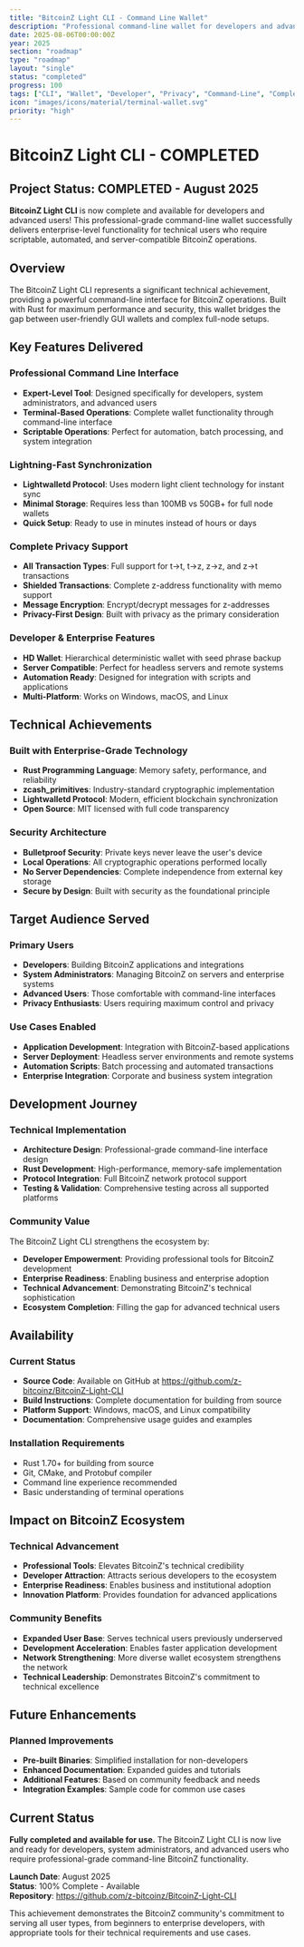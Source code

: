 ```yaml
---
title: "BitcoinZ Light CLI - Command Line Wallet"
description: "Professional command-line wallet for developers and advanced users with fast sync and complete privacy support - COMPLETED"
date: 2025-08-06T00:00:00Z
year: 2025
section: "roadmap"
type: "roadmap"
layout: "single"
status: "completed"
progress: 100
tags: ["CLI", "Wallet", "Developer", "Privacy", "Command-Line", "Completed"]
icon: "images/icons/material/terminal-wallet.svg"
priority: "high"
---
```


# BitcoinZ Light CLI - COMPLETED

## Project Status: COMPLETED - August 2025

**BitcoinZ Light CLI** is now complete and available for developers and advanced users! This professional-grade command-line wallet successfully delivers enterprise-level functionality for technical users who require scriptable, automated, and server-compatible BitcoinZ operations.

## Overview

The BitcoinZ Light CLI represents a significant technical achievement, providing a powerful command-line interface for BitcoinZ operations. Built with Rust for maximum performance and security, this wallet bridges the gap between user-friendly GUI wallets and complex full-node setups.

## Key Features Delivered

### Professional Command Line Interface
- **Expert-Level Tool**: Designed specifically for developers, system administrators, and advanced users
- **Terminal-Based Operations**: Complete wallet functionality through command-line interface
- **Scriptable Operations**: Perfect for automation, batch processing, and system integration

### Lightning-Fast Synchronization
- **Lightwalletd Protocol**: Uses modern light client technology for instant sync
- **Minimal Storage**: Requires less than 100MB vs 50GB+ for full node wallets
- **Quick Setup**: Ready to use in minutes instead of hours or days

### Complete Privacy Support
- **All Transaction Types**: Full support for t→t, t→z, z→z, and z→t transactions
- **Shielded Transactions**: Complete z-address functionality with memo support
- **Message Encryption**: Encrypt/decrypt messages for z-addresses
- **Privacy-First Design**: Built with privacy as the primary consideration

### Developer & Enterprise Features
- **HD Wallet**: Hierarchical deterministic wallet with seed phrase backup
- **Server Compatible**: Perfect for headless servers and remote systems
- **Automation Ready**: Designed for integration with scripts and applications
- **Multi-Platform**: Works on Windows, macOS, and Linux

## Technical Achievements

### Built with Enterprise-Grade Technology
- **Rust Programming Language**: Memory safety, performance, and reliability
- **zcash_primitives**: Industry-standard cryptographic implementation
- **Lightwalletd Protocol**: Modern, efficient blockchain synchronization
- **Open Source**: MIT licensed with full code transparency

### Security Architecture
- **Bulletproof Security**: Private keys never leave the user's device
- **Local Operations**: All cryptographic operations performed locally
- **No Server Dependencies**: Complete independence from external key storage
- **Secure by Design**: Built with security as the foundational principle

## Target Audience Served

### Primary Users
- **Developers**: Building BitcoinZ applications and integrations
- **System Administrators**: Managing BitcoinZ on servers and enterprise systems
- **Advanced Users**: Those comfortable with command-line interfaces
- **Privacy Enthusiasts**: Users requiring maximum control and privacy

### Use Cases Enabled
- **Application Development**: Integration with BitcoinZ-based applications
- **Server Deployment**: Headless server environments and remote systems
- **Automation Scripts**: Batch processing and automated transactions
- **Enterprise Integration**: Corporate and business system integration

## Development Journey

### Technical Implementation
- **Architecture Design**: Professional-grade command-line interface design
- **Rust Development**: High-performance, memory-safe implementation
- **Protocol Integration**: Full BitcoinZ network protocol support
- **Testing & Validation**: Comprehensive testing across all supported platforms

### Community Value
The BitcoinZ Light CLI strengthens the ecosystem by:
- **Developer Empowerment**: Providing professional tools for BitcoinZ development
- **Enterprise Readiness**: Enabling business and enterprise adoption
- **Technical Advancement**: Demonstrating BitcoinZ's technical sophistication
- **Ecosystem Completion**: Filling the gap for advanced technical users

## Availability

### Current Status
- **Source Code**: Available on GitHub at https://github.com/z-bitcoinz/BitcoinZ-Light-CLI
- **Build Instructions**: Complete documentation for building from source
- **Platform Support**: Windows, macOS, and Linux compatibility
- **Documentation**: Comprehensive usage guides and examples

### Installation Requirements
- Rust 1.70+ for building from source
- Git, CMake, and Protobuf compiler
- Command line experience recommended
- Basic understanding of terminal operations

## Impact on BitcoinZ Ecosystem

### Technical Advancement
- **Professional Tools**: Elevates BitcoinZ's technical credibility
- **Developer Attraction**: Attracts serious developers to the ecosystem
- **Enterprise Readiness**: Enables business and institutional adoption
- **Innovation Platform**: Provides foundation for advanced applications

### Community Benefits
- **Expanded User Base**: Serves technical users previously underserved
- **Development Acceleration**: Enables faster application development
- **Network Strengthening**: More diverse wallet ecosystem strengthens the network
- **Technical Leadership**: Demonstrates BitcoinZ's commitment to technical excellence

## Future Enhancements

### Planned Improvements
- **Pre-built Binaries**: Simplified installation for non-developers
- **Enhanced Documentation**: Expanded guides and tutorials
- **Additional Features**: Based on community feedback and needs
- **Integration Examples**: Sample code for common use cases

## Current Status

**Fully completed and available for use.** The BitcoinZ Light CLI is now live and ready for developers, system administrators, and advanced users who require professional-grade command-line BitcoinZ functionality.

**Launch Date**: August 2025  
**Status**: 100% Complete - Available  
**Repository**: https://github.com/z-bitcoinz/BitcoinZ-Light-CLI

This achievement demonstrates the BitcoinZ community's commitment to serving all user types, from beginners to enterprise developers, with appropriate tools for their technical requirements and use cases.
